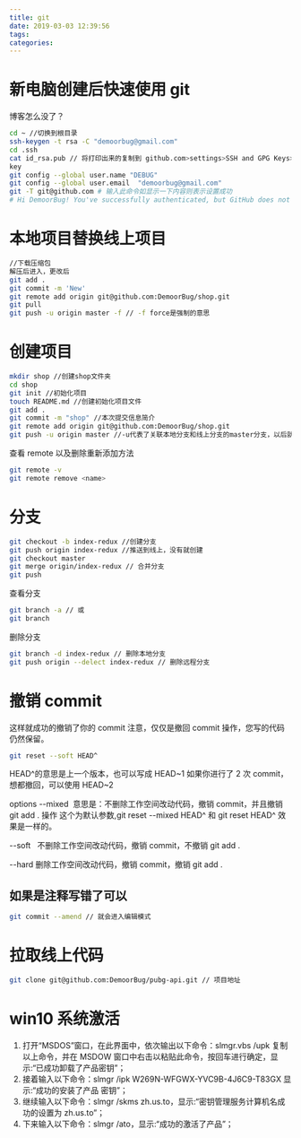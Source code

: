 ```yaml
---
title: git
date: 2019-03-03 12:39:56
tags:
categories:
---
```


# 新电脑创建后快速使用 git

博客怎么没了？

```bash
cd ~ //切换到根目录
ssh-keygen -t rsa -C "demoorbug@gmail.com"
cd .ssh
cat id_rsa.pub // 将打印出来的复制到 github.com>settings>SSH and GPG Keys>New SSH
key
git config --global user.name "DEBUG"
git config --global user.email  "demoorbug@gmail.com"
git -T git@github.com # 输入此命令如显示一下内容则表示设置成功
# Hi DemoorBug! You've successfully authenticated, but GitHub does not provide shell access.
```

# 本地项目替换线上项目

```bash
//下载压缩包
解压后进入，更改后
git add .
git commit -m 'New'
git remote add origin git@github.com:DemoorBug/shop.git
git pull
git push -u origin master -f // -f force是强制的意思
```

# 创建项目

```bash
mkdir shop //创建shop文件夹
cd shop
git init //初始化项目
touch README.md //创建初始化项目文件
git add .
git commit -m "shop" //本次提交信息简介
git remote add origin git@github.com:DemoorBug/shop.git
git push -u origin master //-u代表了关联本地分支和线上分支的master分支，以后就可以直接git push了
```

查看 remote 以及删除重新添加方法

```bash
git remote -v
git remote remove <name>
```

# 分支

```bash
git checkout -b index-redux //创建分支
git push origin index-redux //推送到线上，没有就创建
git checkout master
git merge origin/index-redux // 合并分支
git push
```

查看分支

```bash
git branch -a // 或
git branch
```

删除分支

```bash
git branch -d index-redux // 删除本地分支
git push origin --delect index-redux // 删除远程分支
```

# 撤销 commit

这样就成功的撤销了你的 commit
注意，仅仅是撤回 commit 操作，您写的代码仍然保留。

```bash
git reset --soft HEAD^
```

HEAD^的意思是上一个版本，也可以写成 HEAD~1
如果你进行了 2 次 commit，想都撤回，可以使用 HEAD~2

options
--mixed 
意思是：不删除工作空间改动代码，撤销 commit，并且撤销 git add . 操作
这个为默认参数,git reset --mixed HEAD^ 和 git reset HEAD^ 效果是一样的。

--soft  
不删除工作空间改动代码，撤销 commit，不撤销 git add .

--hard
删除工作空间改动代码，撤销 commit，撤销 git add .

## 如果是注释写错了可以

```bash
git commit --amend // 就会进入编辑模式
```

# 拉取线上代码

```bash
git clone git@github.com:DemoorBug/pubg-api.git // 项目地址
```

# win10 系统激活

1. 打开“MSDOS”窗口，在此界面中，依次输出以下命令：slmgr.vbs /upk 复制以上命令，并在
   MSDOW 窗口中右击以粘贴此命令，按回车进行确定，显示:“已成功卸载了产品密钥”；
2. 接着输入以下命令：slmgr /ipk W269N-WFGWX-YVC9B-4J6C9-T83GX 显示:“成功的安装了产品
   密钥”；
3. 继续输入以下命令：slmgr /skms zh.us.to，显示:“密钥管理服务计算机名成功的设置为
   zh.us.to”；
4. 下来输入以下命令：slmgr /ato，显示:“成功的激活了产品”；

